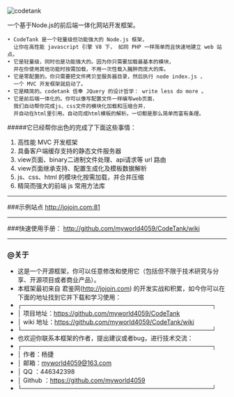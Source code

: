 ![codetank](http://jojoin.com:81/img/codetanklogo.png)

一个基于Node.js的前后端一体化网站开发框架。

```
• CodeTank 是一个轻量级但功能强大的 Node.js 框架， 
  让你在高性能 javascript 引擎 V8 下， 如同 PHP 一样简单而且快速地建立 web 站点。
• 它是轻量级，同时也是功能强大的。因为你只需要加载最基本的模块，
  并在你使用其他功能时按需加载，不用一次性载入臃肿而庞大的库。
• 它是零配置的。你只需要把文件拷贝至服务器目录，然后执行 node index.js ，
  一个 MVC 开发框架就启动了。
• 它是精简的。codetank 信奉 JQuery 的设计哲学： write less do more 。
• 它是前后端一体化的。你可以像写配置文件一样编写web页面，
  我们自动帮你完成js、css文件的模块化加载和压缩合并，
  并自动在html里引用。自动完成html模板的解析。一切都是那么简单而富有条理。
```

#####它已经帮你出色的完成了下面这些事情：

1. 高性能 MVC 开发框架
2. 具备客户端缓存支持的静态文件服务器
3. view页面、binary二进制文件处理、api请求等 url 路由
4. view页面继承支持、配置生成化及模板数据解析
5. js、css、html 的模块化按需加载，并合并压缩
6. 精简而强大的前端 js 常用方法库

****

###示例站点 
http://jojoin.com:81

****

###快速使用手册：
http://github.com/myworld4059/CodeTank/wiki

****

### @关于

* 这是一个开源框架，你可以任意修改和使用它（包括但不限于技术研究与分享、开源项目或者商业产品）。
* 本框架最初来自 君鉴网(http://jojoin.com) 的开发实战和积累，如今你可以在下面的地址找到它并下载和学习使用：
* ┌────────────────────────────────────────────┐
* │    项目地址：https://github.com/myworld4059/CodeTank
* │    wiki 地址：https://github.com/myworld4059/CodeTank/wiki
* └────────────────────────────────────────────┘
* 也欢迎你联系本框架的作者，提出建议或者bug，进行技术交流：
* ┌────────────────────────────────────────────┐
* │    作者：杨捷
* │    邮箱：myworld4059@163.com
* │    QQ ：446342398
* │    Github ：https://github.com/myworld4059
* └────────────────────────────────────────────┘


